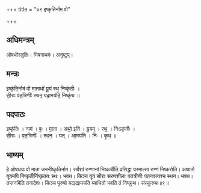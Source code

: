 +++
title = "०९ इष्कृतिर्नाम वो"

+++
## अधिमन्त्रम्
ओषधीस्तुतिः। भिषगाथर्वः। अनुष्टुप्।

## मन्त्रः
इष्कृ॑ति॒र्नाम॑ वो मा॒ताथो॑ यू॒यं स्थ॒ निष्कृ॑तीः ।  
सी॒राः प॑त॒त्रिणीः॑ स्थन॒ यदा॒मय॑ति॒ निष्कृ॑थ ॥

## पदपाठः
इष्कृ॑तिः । नाम॑ । वः॒ । मा॒ता । अथो॒ इति॑ । यू॒यम् । स्थ॒ । निःऽकृ॑तीः ।  
सी॒राः । प॒त॒त्रिणीः॑ । स्थ॒न॒ । यत् । आ॒मय॑ति । निः । कृ॒थ॒ ॥

## भाष्यम्
हे ओषधयः वो माता जननीष्कृतिर्नाम। सर्वेशां रुग्णानां निष्कर्त्रीति प्रसिद्धा यस्मात्सा रुग्णं निष्करोति। अथातो यूयमपि निष्कृतीर्निष्कृतयः स्थः। भवथ। किञ्च यूयं सीराः सरणशीलाः पतत्रीणीः पतनवत्यश्च स्थन। भवथ। तप्तनबिति तनादेशः। किञ्च पुरुषो यद्यद्यामयति व्याधितो भवति तं निष्क्रुथ। संस्कुरुथः॥९॥